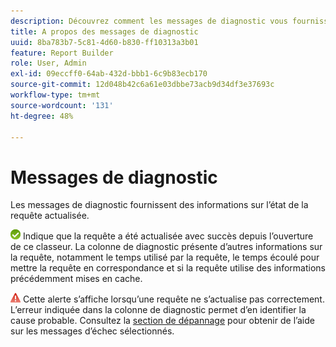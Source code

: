 ```yaml
---
description: Découvrez comment les messages de diagnostic vous fournissent des informations sur l’état de la requête.
title: A propos des messages de diagnostic
uuid: 8ba783b7-5c81-4d60-b830-ff10313a3b01
feature: Report Builder
role: User, Admin
exl-id: 09eccff0-64ab-432d-bbb1-6c9b83ecb170
source-git-commit: 12d048b42c6a61e03dbbe73acb9d34df3e37693c
workflow-type: tm+mt
source-wordcount: '131'
ht-degree: 48%

---
```


# Messages de diagnostic

Les messages de diagnostic fournissent des informations sur l’état de la requête actualisée.

![Icône de coche verte indiquant que la requête a été actualisée avec succès.](assets/icon_notice_success.gif) Indique que la requête a été actualisée avec succès depuis l’ouverture de ce classeur. La colonne de diagnostic présente d’autres informations sur la requête, notamment le temps utilisé par la requête, le temps écoulé pour mettre la requête en correspondance et si la requête utilise des informations précédemment mises en cache.

![Icône de triangle rouge avec point d’exclamation indiquant que l’actualisation de la requête a échoué.](assets/icon_notice_warn.gif) Cette alerte s’affiche lorsqu’une requête ne s’actualise pas correctement. L’erreur indiquée dans la colonne de diagnostic permet d’en identifier la cause probable. Consultez la [section de dépannage](/help/analyze/legacy-report-builder/troubleshoot.md) pour obtenir de l’aide sur les messages d’échec sélectionnés.
